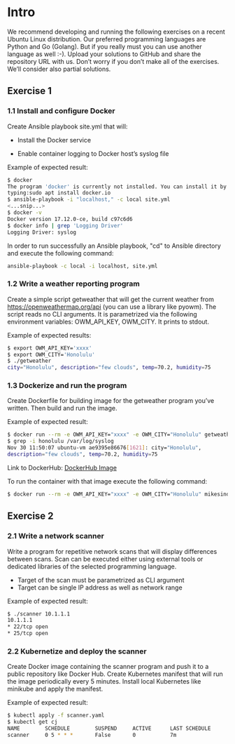 # Intro

We recommend developing and running the following exercises on a recent
Ubuntu Linux distribution.
Our preferred programming languages are Python and Go (Golang). But if you
really must you can use another language as well :-).
Upload your solutions to GitHub and share the repository URL with us.
Don’t worry if you don’t make all of the exercises. We’ll consider also partial
solutions.

## Exercise 1

### 1.1 Install and configure Docker

Create Ansible playbook site.yml that will:

- Install the Docker service

- Enable container logging to Docker host’s syslog file

Example of expected result:

```bash
$ docker
The program 'docker' is currently not installed. You can install it by
typing:sudo apt install docker.io
$ ansible-playbook -i "localhost," -c local site.yml
<...snip...>
$ docker -v
Docker version 17.12.0-ce, build c97c6d6
$ docker info | grep 'Logging Driver'
Logging Driver: syslog
```

In order to run successfully an Ansible playbook, "cd" to Ansible directory and execute the following command: 
```bash
ansible-playbook -c local -i localhost, site.yml
```

### 1.2 Write a weather reporting program

Create a simple script getweather that will get the current weather from
https://openweathermap.org/api (you can use a library like pyowm). The script
reads no CLI arguments. It is parametrized via the following environment
variables: OWM_API_KEY, OWM_CITY. It prints to stdout.

Example of expected results:

```bash
$ export OWM_API_KEY='xxxx'
$ export OWM_CITY='Honolulu'
$ ./getweather
city="Honolulu", description="few clouds", temp=70.2, humidity=75
```

### 1.3 Dockerize and run the program

Create Dockerfile for building image for the getweather program you’ve written.
Then build and run the image.

Example of expected result:

```bash
$ docker run --rm -e OWM_API_KEY="xxxx" -e OWM_CITY="Honolulu" getweather:dev
$ grep -i honolulu /var/log/syslog
Nov 30 11:50:07 ubuntu-vm ae9395e86676[1621]: city="Honolulu",
description="few clouds", temp=70.2, humidity=75
```

Link to DockerHub: [DockerHub Image](https://hub.docker.com/repository/docker/mikesindieiev/getweather/general)

To run the container with that image execute the following command: 

```bash
$ docker run --rm -e OWM_API_KEY="xxxx" -e OWM_CITY="Honolulu" mikesindieiev/getweather:dev
```

## Exercise 2

### 2.1 Write a network scanner

Write a program for repetitive network scans that will display differences between
scans. Scan can be executed either using external tools or dedicated libraries of
the selected programming language.

- Target of the scan must be parametrized as CLI argument
- Target can be single IP address as well as network range

Example of expected result:

```bash
$ ./scanner 10.1.1.1
10.1.1.1
* 22/tcp open
* 25/tcp open
```

### 2.2 Kubernetize and deploy the scanner

Create Docker image containing the scanner program and push it to a public
repository like Docker Hub. Create Kubernetes manifest that will run the image
periodically every 5 minutes. Install local Kubernetes like minikube and apply
the manifest.

Example of expected result:

```bash
$ kubectl apply -f scanner.yaml
$ kubectl get cj
NAME        SCHEDULE        SUSPEND     ACTIVE      LAST SCHEDULE       AGE
scanner     0 5 * * *       False       0           7m                  13m
```
